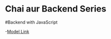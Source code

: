 # Chai aur Backend Series

#Backend with JavaScript

-[Model Link](https://app.eraser.io/workspace/wo6U0jkmV6e5UL6zIxaj)